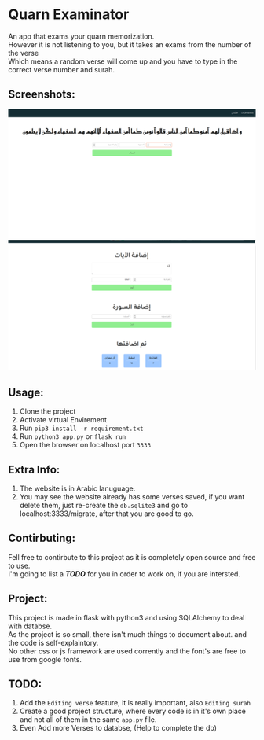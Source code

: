 # Quarn Examinator
An app that exams your quarn memorization.\
However it is not listening to you, but it takes an exams from the number of the verse\
Which means a random verse will come up and you have to type in the correct verse number and surah.

## Screenshots:
![ScreenShot No.1](shots/1.png?raw=true "Screenshot No.1")
![ScreenShot No.2](shots/2.png?raw=true "Screenshot No.2")

## Usage:
1. Clone the project
2. Activate virtual Envirement
3. Run `pip3 install -r requirement.txt`
4. Run `python3 app.py` or `flask run`
5. Open the browser on localhost port `3333`

## Extra Info:
1. The website is in Arabic lanuguage.
2. You may see the website already has some verses saved, if you want delete them, just re-create the `db.sqlite3` and go to localhost:3333/migrate, after that you are good to go.

## Contirbuting:
Fell free to contirbute to this project as it is completely open source and free to use.\
I'm going to list a ***TODO*** for you in order to work on, if you are intersted.

## Project:
This project is made in flask with python3 and using SQLAlchemy to deal with databse.\
As the project is so small, there isn't much things to document about. and the code is self-explaintory.\
No other css or js framework are used corrently and the font's are free to use from google fonts.

## TODO:
1. Add the `Editing verse` feature, it is really important, also `Editing surah`
2. Create a good project structure, where every code is in it's own place and not all of them in the same `app.py` file.
3. Even Add more Verses to databse, (Help to complete the db)

